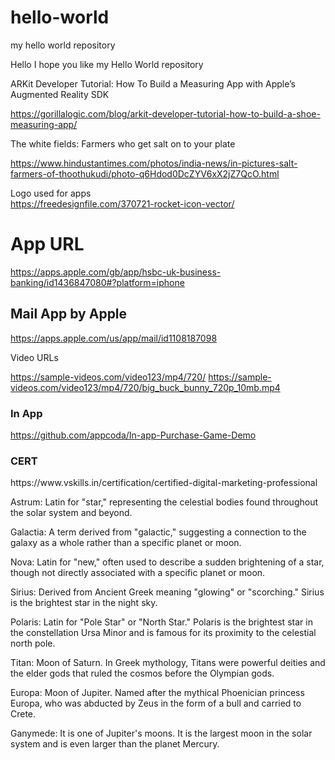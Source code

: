 # hello-world
my hello world repository

Hello I hope you like my Hello World repository

ARKit Developer Tutorial: How To Build a Measuring App with Apple’s Augmented Reality SDK

https://gorillalogic.com/blog/arkit-developer-tutorial-how-to-build-a-shoe-measuring-app/

The white fields: Farmers who get salt on to your plate

https://www.hindustantimes.com/photos/india-news/in-pictures-salt-farmers-of-thoothukudi/photo-q6Hdod0DcZYV6xX2jZ7QcO.html

Logo used for apps <br />
https://freedesignfile.com/370721-rocket-icon-vector/


App URL
==========

https://apps.apple.com/gb/app/hsbc-uk-business-banking/id1436847080#?platform=iphone

<h2> Mail App by Apple </h2>

https://apps.apple.com/us/app/mail/id1108187098

Video URLs

https://sample-videos.com/video123/mp4/720/
https://sample-videos.com/video123/mp4/720/big_buck_bunny_720p_10mb.mp4


<h3>In App</h3>

https://github.com/appcoda/In-app-Purchase-Game-Demo


<h3>CERT</h3>
https://www.vskills.in/certification/certified-digital-marketing-professional



Astrum: Latin for "star," representing the celestial bodies found throughout the solar system and beyond.

Galactia: A term derived from "galactic," suggesting a connection to the galaxy as a whole rather than a specific planet or moon.

Nova: Latin for "new," often used to describe a sudden brightening of a star, though not directly associated with a specific planet or moon.

Sirius: Derived from Ancient Greek meaning "glowing" or "scorching." Sirius is the brightest star in the night sky.

Polaris: Latin for "Pole Star" or "North Star." Polaris is the brightest star in the constellation Ursa Minor and is famous for its proximity to the celestial north pole.

Titan: Moon of Saturn. In Greek mythology, Titans were powerful deities and the elder gods that ruled the cosmos before the Olympian gods.

Europa: Moon of Jupiter. Named after the mythical Phoenician princess Europa, who was abducted by Zeus in the form of a bull and carried to Crete.

Ganymede: It is one of Jupiter's moons. It is the largest moon in the solar system and is even larger than the planet Mercury.
